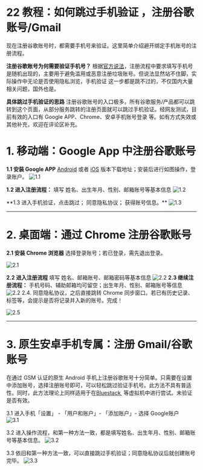 # 22 教程：如何跳过手机验证 ，注册谷歌账号/Gmail

现在注册谷歌账号时，都需要手机号来验证。这里简单介绍避开绑定手机账号的注册流程。

<!-- more -->

**注册谷歌账号为何需要验证手机号？**
根据[官方说法](https://support.google.com/accounts/answer/114129?hl=en)，注册流程中要求填写手机号是随机出现的，主要用于避免滥用或恶意注册垃圾账号。但说法显然站不住脚，实际操作中无论是否使用隐私浏览，手机验证 这一步都是跳不过的，不仅国内大量相关问题，国外也是。

**具体跳过手机验证的思路**
注册谷歌账号的入口极多，所有谷歌服务/产品都可以跳转到这个页面，从部分服务跳转的注册页面就可以跳过手机验证。经网友测试，目前有效的入口有 Google APP、Chrome、安卓手机账号登录 等。如有方式失效或其他补充，欢迎在评论区补充。

# 1. 移动端：Google App 中注册谷歌账号

**1.1 安装 Google APP** 
[Android](https://play.google.com/store/apps/details?id=com.google.android.googlequicksearchbox) 或者 [iOS](https://itunes.apple.com/us/app/google/id284815942?mt=8) 版本下载地址；安装后进行如图操作，登录账户。
![1.1](https://cdn.shuziyimin.org/blog-26-1.1-1565523115.png)

**1.2 进入注册流程：**
填写 姓名、出生年月、性别、邮箱账号等基本信息
![1.2](https://cdn.shuziyimin.org/blog-26-1.2-1565523117.png)

\*\*1.3 进入手机验证，点击跳过；
同意隐私协议；
获得账号信息。\*\*
![1.3](https://cdn.shuziyimin.org/blog-26-1.3-1565523118.png)


---- 

# 2. 桌面端：通过 Chrome 注册谷歌账号
**2.1 安装 Chrome 浏览器**
选择登录账号；若已登录，需先退出登录。

![2.1](https://cdn.shuziyimin.org/blog-26-2.1-1565523119.png)


**2.2 进入注册流程**
填写 姓名、邮箱账号、邮箱密码等基本信息
![2.2](https://cdn.shuziyimin.org/blog-26-2.2-1565523120.png)
**2.3 继续注册流程：**
手机号码、辅助邮箱均可留空；出生年月、性别、邮箱账号等信息
![2.2](https://cdn.shuziyimin.org/blog-26-2.3-1565523121.png)
2.4. 同意隐私协议，之后直接跳转 Chrome 同步窗口。若已有历史记录、标签等，会提示是否将记录并入新的账号。完成！ 


![2.5](https://cdn.shuziyimin.org/blog-26-2.4-1565523122.png)


---- 
 
# 3. 原生安卓手机专属：注册 Gmail/谷歌账号

在通过 GSM 认证的原生 Android 手机上注册谷歌账号十分简单。只需要在设置中添加账号，选择注册账号即可，可以轻松跳过验证手机号。此方法不具有普适性。同时，此方法理论上同样适用于在[Bluestack ](https://www.bluestacks.com/) 等虚拟机中进行尝试。未验证是否有效。

3.1 进入手机「设置」 - 「用户和账户」- 「添加账户」- 选择 Google账户  
![3.1](https://cdn.shuziyimin.org/blog-26-3.1-1565523124.png)

3.2 进入操作流程，和第一种方法一致，都是填写姓名、出生年月、性别、邮箱账号等基本信息。
![3.2](https://cdn.shuziyimin.org/blog-26-3.2-1565523125.png)

3.3 依旧和第一种方法一致，可以直接跳过手机验证；同意隐私协议后就创建账号完毕。
![3.3](https://cdn.shuziyimin.org/blog-26-3.3-1565523125.png)







